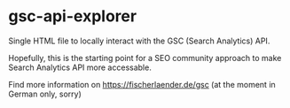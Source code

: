 # gsc-api-explorer
Single HTML file to locally interact with the GSC (Search Analytics) API.

Hopefully, this is the starting point for a SEO community approach to make Search Analytics API more accessable.

Find more information on https://fischerlaender.de/gsc (at the moment in German only, sorry)
